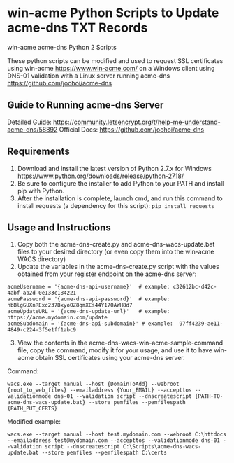 # win-acme Python Scripts to Update acme-dns TXT Records

win-acme acme-dns Python 2 Scripts

These python scripts can be modified and used to request SSL certificates using win-acme <https://www.win-acme.com/> on a Windows client using DNS-01 validation with a Linux server running acme-dns <https://github.com/joohoi/acme-dns>

## Guide to Running acme-dns Server

Detailed Guide:  https://community.letsencrypt.org/t/help-me-understand-acme-dns/58892
Official Docs:  https://github.com/joohoi/acme-dns

## Requirements

1. Download and install the latest version of Python 2.7.x for Windows <https://www.python.org/downloads/release/python-2718/>
2. Be sure to configure the installer to add Python to your PATH and install pip with Python.
3. After the installation is complete, launch cmd, and run this command to install requests (a dependency for this script): `pip install requests`

## Usage and Instructions

1. Copy both the acme-dns-create.py and acme-dns-wacs-update.bat files to your desired directory (or even copy them into the win-acme WACS directory)
2. Update the variables in the acme-dns-create.py script with the values obtained from your register endpoint on the acme-dns server:

```
acmeUsername = '{acme-dns-api-username}'  # example: c32612bc-d42c-4abf-ab2d-0e133c184221
acmePassword = '{acme-dns-api-password}'  # example: nbBlgGUXnRExc237BxyoOZ8qmXCs44Y17OAWH8d7
acmeUpdateURL = '{acme-dns-update-url}'   # example:  https://acme.mydomain.com/update
acmeSubdomain = '{acme-dns-api-subdomain}' # example:  97ff4239-ae11-4849-c224-3f5e1ff1abc9
```

3. View the contents in the acme-dns-wacs-win-acme-sample-command file, copy the command, modify it for your usage, and use it to have win-acme obtain SSL certificates using your acme-dns server. 

Command:

```
wacs.exe --target manual --host {DomainToAdd} --webroot {root_to_web_files} --emailaddress {Your_EMAIL} --accepttos --validationmode dns-01 --validation script --dnscreatescript {PATH-TO-acme-dns-wacs-update.bat} --store pemfiles --pemfilespath {PATH_PUT_CERTS}
```

Modified example:

```
wacs.exe --target manual --host test.mydomain.com --webroot C:\httdocs --emailaddress test@mydomain.com --accepttos --validationmode dns-01 --validation script --dnscreatescript C:\Scripts\acme-dns-wacs-update.bat --store pemfiles --pemfilespath C:\certs
```
